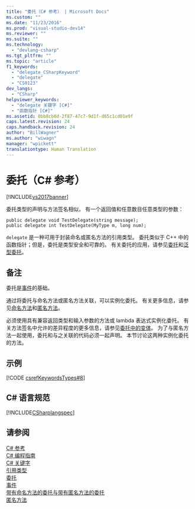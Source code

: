 ```yaml
---
title: "委托（C# 参考） | Microsoft Docs"
ms.custom: ""
ms.date: "11/23/2016"
ms.prod: "visual-studio-dev14"
ms.reviewer: ""
ms.suite: ""
ms.technology: 
  - "devlang-csharp"
ms.tgt_pltfrm: ""
ms.topic: "article"
f1_keywords: 
  - "delegate_CSharpKeyword"
  - "delegate"
  - "CS0123"
dev_langs: 
  - "CSharp"
helpviewer_keywords: 
  - "delegate 关键字 [C#]"
  - "函数指针 [C#]"
ms.assetid: 0bb8cb6d-2f87-47c7-9d1f-d65c1cd01e9f
caps.latest.revision: 24
caps.handback.revision: 24
author: "BillWagner"
ms.author: "wiwagn"
manager: "wpickett"
translationtype: Human Translation
---
```

# 委托（C# 参考）
[!INCLUDE[vs2017banner](../../../csharp/includes/vs2017banner.md)]

委托类型的声明与方法签名相似，  有一个返回值和任意数目任意类型的参数：  
  
```  
public delegate void TestDelegate(string message);  
public delegate int TestDelegate(MyType m, long num);  
```  
  
 `delegate` 是一种可用于封装命名或匿名方法的引用类型。  委托类似于 C\+\+ 中的函数指针；但是，委托是类型安全和可靠的。  有关委托的应用，请参见[委托](../../../csharp/programming-guide/delegates/index.md)和[泛型委托](../../../csharp/programming-guide/generics/generic-delegates.md)。  
  
## 备注  
 委托是[事件](../../../csharp/programming-guide/events/index.md)的基础。  
  
 通过将委托与命名方法或匿名方法关联，可以实例化委托。  有关更多信息，请参见[命名方法](../../../csharp/programming-guide/delegates/delegates-with-named-vs-anonymous-methods.md)和[匿名方法](../../../csharp/programming-guide/statements-expressions-operators/anonymous-methods.md)。  
  
 必须使用具有兼容返回类型和输入参数的方法或 lambda 表达式实例化委托。  有关方法签名中允许的差异程度的更多信息，请参见[委托中的变体](../Topic/Variance%20in%20Delegates%20\(C%23%20and%20Visual%20Basic\).md)。  为了与匿名方法一起使用，委托和与之关联的代码必须一起声明。  本节讨论这两种实例化委托的方法。  
  
## 示例  
 [!CODE [csrefKeywordsTypes#8](../CodeSnippet/VS_Snippets_VBCSharp/csrefKeywordsTypes#8)]  
  
## C\# 语言规范  
 [!INCLUDE[CSharplangspec](../../../csharp/language-reference/keywords/includes/csharplangspec_md.md)]  
  
## 请参阅  
 [C\# 参考](../../../csharp/language-reference/index.md)   
 [C\# 编程指南](../../../csharp/programming-guide/index.md)   
 [C\# 关键字](../../../csharp/language-reference/keywords/index.md)   
 [引用类型](../../../csharp/language-reference/keywords/reference-types.md)   
 [委托](../../../csharp/programming-guide/delegates/index.md)   
 [事件](../../../csharp/programming-guide/events/index.md)   
 [带有命名方法的委托与带有匿名方法的委托](../../../csharp/programming-guide/delegates/delegates-with-named-vs-anonymous-methods.md)   
 [匿名方法](../../../csharp/programming-guide/statements-expressions-operators/anonymous-methods.md)